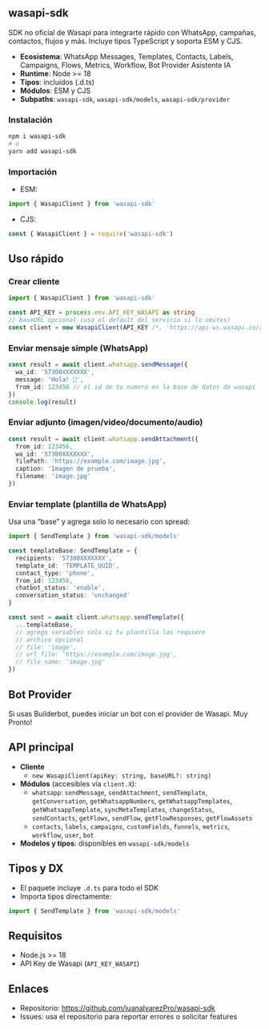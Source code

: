 ## wasapi-sdk

SDK no oficial de Wasapi para integrarte rápido con WhatsApp, campañas, contactos, flujos y más. Incluye tipos TypeScript y soporta ESM y CJS.

- **Ecosistema**: WhatsApp Messages, Templates, Contacts, Labels, Campaigns, Flows, Metrics, Workflow, Bot Provider Asistente IA
- **Runtime**: Node >= 18
- **Tipos**: incluidos (.d.ts)
- **Módulos**: ESM y CJS
- **Subpaths**: `wasapi-sdk`, `wasapi-sdk/models`, `wasapi-sdk/provider`

### Instalación

```bash
npm i wasapi-sdk
# o
yarn add wasapi-sdk
```

### Importación

- ESM:
```ts
import { WasapiClient } from 'wasapi-sdk'
```

- CJS:
```js
const { WasapiClient } = require('wasapi-sdk')
```


## Uso rápido

### Crear cliente
```ts
import { WasapiClient } from 'wasapi-sdk'

const API_KEY = process.env.API_KEY_WASAPI as string
// baseURL opcional (usa el default del servicio si lo omites)
const client = new WasapiClient(API_KEY /*, 'https://api-ws.wasapi.io/api/v1' */)
```

### Enviar mensaje simple (WhatsApp)
```ts
const result = await client.whatsapp.sendMessage({
  wa_id: '57300XXXXXXX',
  message: 'Hola! 👋',
  from_id: 123456 // el id de tu numero en la base de datos de wasapi
})
console.log(result)
```

### Enviar adjunto (imagen/video/documento/audio)
```ts
const result = await client.whatsapp.sendAttachment({
  from_id: 123456,
  wa_id: '57300XXXXXXX',
  filePath: 'https://example.com/image.jpg',
  caption: 'Imagen de prueba',
  filename: 'image.jpg'
})
```

### Enviar template (plantilla de WhatsApp)
Usa una “base” y agrega solo lo necesario con spread:
```ts
import { SendTemplate } from 'wasapi-sdk/models'

const templateBase: SendTemplate = {
  recipients: '57300XXXXXXX',
  template_id: 'TEMPLATE_UUID',
  contact_type: 'phone',
  from_id: 123456,
  chatbot_status: 'enable',
  conversation_status: 'unchanged'
}

const sent = await client.whatsapp.sendTemplate({
  ...templateBase,
  // agrega variables solo si tu plantilla las requiere
  // archivo opcional
  // file: 'image',
  // url_file: 'https://example.com/image.jpg',
  // file_name: 'image.jpg'
})
```

## Bot Provider
Si usas Builderbot, puedes iniciar un bot con el provider de Wasapi. Muy Pronto!


## API principal
- **Cliente**
  - `new WasapiClient(apiKey: string, baseURL?: string)`
- **Módulos** (accesibles vía `client.X`):
  - `whatsapp`: `sendMessage`, `sendAttachment`, `sendTemplate`, `getConversation`, `getWhatsappNumbers`, `getWhatsappTemplates`, `getWhatsappTemplate`, `syncMetaTemplates`, `changeStatus`, `sendContacts`, `getFlows`, `sendFlow`, `getFlowResponses`, `getFlowAssets`
  - `contacts`, `labels`, `campaigns`, `customFields`, `funnels`, `metrics`, `workflow`, `user`, `bot`
- **Modelos y tipos**: disponibles en `wasapi-sdk/models`

## Tipos y DX
- El paquete incluye `.d.ts` para todo el SDK
- Importa tipos directamente:
```ts
import { SendTemplate } from 'wasapi-sdk/models'
```

## Requisitos
- Node.js >= 18
- API Key de Wasapi (`API_KEY_WASAPI`)


## Enlaces
- Repositorio: https://github.com/juanalvarezPro/wasapi-sdk
- Issues: usa el repositorio para reportar errores o solicitar features



